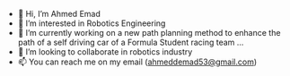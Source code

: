 - 👋 Hi, I’m Ahmed Emad
- 👀 I’m interested in Robotics Engineering
- 🌱 I’m currently working on a new path planning method to enhance the path of a self driving car of a Formula Student racing team ...
- 💞️ I’m looking to collaborate in robotics industry
- 📫 You can reach me on my email (ahmeddemad53@gmail.com)

<!---
Ahmed67124/Ahmed67124 is a ✨ special ✨ repository because its `README.md` (this file) appears on your GitHub profile.
You can click the Preview link to take a look at your changes.
--->
